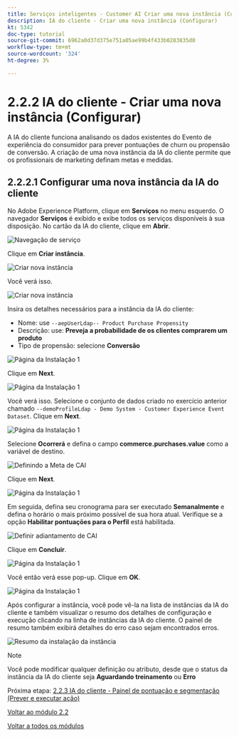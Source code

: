 ```yaml
---
title: Serviços inteligentes - Customer AI Criar uma nova instância (Configurar)
description: IA do cliente - Criar uma nova instância (Configurar)
kt: 5342
doc-type: tutorial
source-git-commit: 6962a0d37d375e751a05ae99b4f433b0283835d0
workflow-type: tm+mt
source-wordcount: '324'
ht-degree: 3%

---
```


# 2.2.2 IA do cliente - Criar uma nova instância (Configurar)

A IA do cliente funciona analisando os dados existentes do Evento de experiência do consumidor para prever pontuações de churn ou propensão de conversão. A criação de uma nova instância da IA do cliente permite que os profissionais de marketing definam metas e medidas.

## 2.2.2.1 Configurar uma nova instância da IA do cliente

No Adobe Experience Platform, clique em **Serviços** no menu esquerdo. O navegador **Serviços** é exibido e exibe todos os serviços disponíveis à sua disposição. No cartão da IA do cliente, clique em **Abrir**.

![Navegação de serviço](./images/navigatetoservice.png)

Clique em **Criar instância**.

![Criar nova instância](./images/createnewinstance.png)

Você verá isso.

![Criar nova instância](./images/custai1.png)

Insira os detalhes necessários para a instância da IA do cliente:

- Nome: use `--aepUserLdap-- Product Purchase Propensity`
- Descrição: use: **Preveja a probabilidade de os clientes comprarem um produto**
- Tipo de propensão: selecione **Conversão**

![Página da Instalação 1](./images/setuppage1.png)

Clique em **Next**.

![Página da Instalação 1](./images/next.png)

Você verá isso. Selecione o conjunto de dados criado no exercício anterior chamado `--demoProfileLdap - Demo System - Customer Experience Event Dataset`. Clique em **Next**.

![Página da Instalação 1](./images/custai2.png)

Selecione **Ocorrerá** e defina o campo **commerce.purchases.value** como a variável de destino.

![Definindo a Meta de CAI](./images/caidefinegoal.png)

Clique em **Next**.

![Página da Instalação 1](./images/next.png)

Em seguida, defina seu cronograma para ser executado **Semanalmente** e defina o horário o mais próximo possível de sua hora atual. Verifique se a opção **Habilitar pontuações para o Perfil** está habilitada.

![Definir adiantamento de CAI](./images/caiadvancepage.png)

Clique em **Concluir**.

![Página da Instalação 1](./images/finish.png)

Você então verá esse pop-up. Clique em **OK**.

![Página da Instalação 1](./images/finish1.png)

Após configurar a instância, você pode vê-la na lista de instâncias da IA do cliente e também visualizar o resumo dos detalhes de configuração e execução clicando na linha de instâncias da IA do cliente. O painel de resumo também exibirá detalhes do erro caso sejam encontrados erros.

![Resumo da instalação da instância](./images/caiinstancesummary.png)

>[!NOTE]
>
>Você pode modificar qualquer definição ou atributo, desde que o status da instância da IA do cliente seja **Aguardando treinamento** ou **Erro**

Próxima etapa: [2.2.3 IA do cliente - Painel de pontuação e segmentação (Prever e executar ação)](./ex3.md)

[Voltar ao módulo 2.2](./intelligent-services.md)

[Voltar a todos os módulos](./../../../overview.md)
